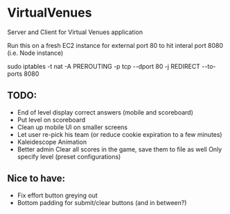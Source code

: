 VirtualVenues
=============

Server and Client for Virtual Venues application

Run this on a fresh EC2 instance for external port 80 to hit interal port 8080
(i.e. Node instance)

sudo iptables -t nat -A PREROUTING -p tcp --dport 80 -j REDIRECT --to-ports 8080


TODO:
-----
- End of level display correct answers (mobile and scoreboard)
- Put level on scoreboard
- Clean up mobile UI on smaller screens
- Let user re-pick his team (or reduce cookie expiration to a few minutes)
- Kaleidescope Animation
- Better admin 
  Clear all scores in the game, save them to file as well
  Only specify level (preset configurations)

Nice to have:
--------------
- Fix effort button greying out
- Bottom padding for submit/clear buttons (and in between?)




